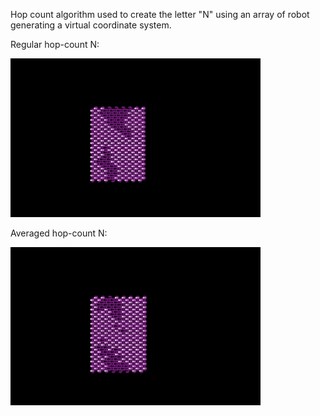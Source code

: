 Hop count algorithm used to create the letter "N" using an array of robot generating a virtual coordinate system.

Regular hop-count N:

<img src="Regular.jpg" width="400"/>


Averaged hop-count N:

<img src="Smoothed.jpg" width="400"/>
